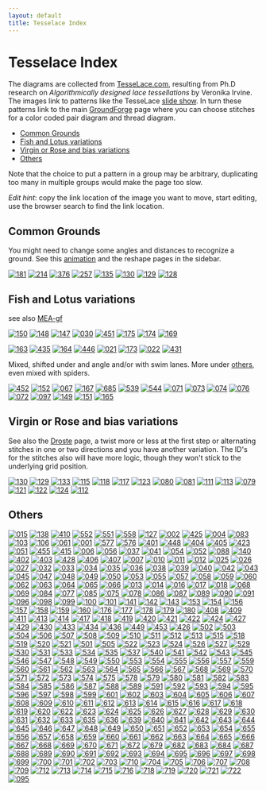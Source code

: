 ```yaml
---
layout: default
title: Tesselace Index
---
```


Tesselace Index
===============

The diagrams are collected from [TesseLace.com],
resulting from Ph.D research on _Algorithmically designed lace tessellations_
by Veronika Irvine.
The images link to patterns like the TesseLace [slide show].
In turn these patterns link to the main [GroundForge] page
where you can choose stitches for a color coded pair diagram and thread diagram.

[TesseLace.com]: https://tesselace.com
[slide show]: https://tesselace.com/tools/inkscape-extension/
[GroundForge]: index

- [Common Grounds](#common-grounds)
- [Fish and Lotus variations](#fish-and-lotus-variations)
- [Virgin or Rose and bias variations](#virgin-or-rose-and-bias-variations)
- [Others](#others)

Note that the choice to put a pattern in a group may be arbitrary, duplicating too many in multiple groups would make the page too slow.

_Edit hint_: copy the link location of the image you want to move, start editing, use the browser search to find the link location.

Common Grounds
--------------

You might need to change some angles and distances to recognize a ground. See this [animation] and the reshape pages in the sidebar.

[animation]: animation/GIFCreator-me.gif

[![181](tl/181.png)](../sheet.html?img=181&patch=88%2011;bricks&patch=66%2022;bricks&patch=88%2099%2011%2000;bricks&patch=66%2011%2088%2022;bricks&patch=66%2099%2022%2000;bricks)
[![214](tl/214.png)](../sheet.html?img=214&patch=5-%20-5;checker&patch=5353%205353%205-5-%20-5-5;checker&patch=5632%2056-2%205-5-%20-535;checker&patch=53%205-%20-5%205-;bricks&patch=44%2077%2044%2077;bricks&patch=44%2044%2077%2077;bricks&patch=66%2088%2066%2011;bricks&patch=66%2066%2088%2011;checker&patch=66%2066%2099%2000;checker&patch=6;checker&patch=566-%2066-5%206-56%20-566;checker&patch=53%2053%2053%205-;bricks&patch=5663%205663;checker&patch=53%205-;bricks&patch=563%20563%20563;checker&patch=53%2053;checker&patch=5632%205632;checker&patch=5353%205353;bricks)
[![376](tl/376.png)](../sheet.html?img=376&patch=B-C-%20---5%20C-B-%20-5--;checker&patch=5831%20-4-7;checker&patch=68%20-4;checker&patch=-4-7%205---%20-C-B%203158;bricks&patch=5-O-E-%20-E-5-O%205-O-E-;bricks)
[![257](tl/257.png)](../sheet.html?img=257&patch=68%20-4%2021%20-7;checker&patch=L-O-%20---5%20H-E-%20-5--;checker)
[![135](tl/135.png)](../sheet.html?img=135&patch=5632%2034-7;bricks&patch=5-5-%20-5--%20B-C-%20-5-5;bricks&patch=256-%20---5%20C3B-;bricks&patch=4373%205-53;bricks)
[![130](tl/130.png)](../sheet.html?img=130&patch=5831%20-4-7;bricks&patch=-437%2034-7;bricks&patch=4830%20--77;bricks)
[![129](tl/129.png)](../sheet.html?img=129&patch=1483%208-48;bricks&patch=4831%20-488%203148%2088-4;checker)
[![128](tl/128.png)](../sheet.html?img=128&patch=4312%206-78;bricks)


Fish and Lotus variations
-------------------------

see also [MEA-gf](https://maetempels.github.io/MAE-gf/docs/fish)

[![150](tl/150.png)](../sheet.html?img=150&patch=43%205-%2035%2086;bricks)
[![148](tl/148.png)](../sheet.html?img=148&patch=68%204-%20-5%205-;bricks)
[![147](tl/147.png)](../sheet.html?img=147&patch=4343%206868;bricks&patch=5-K-5-K-%20-L-O-L-O%20K-5-K-5-%20-H-E-H-E;bricks)
[![030](tl/030.png)](../sheet.html?img=030&patch=486-%20-486%206-48%2086-4;checker&patch=68%204-;bricks&patch=6868%20-7-7%200101%20-7-7;checker&patch=6868%20-7-7%202121%20-4-4;checker&patch=L-O-L-O-%20-5---5--%20E-H-E-H-%20-5---5--;bricks)
[![451](tl/451.png)](../sheet.html?img=451&patch=6868%20----%20AAAA%20-7-7;bricks&patch=586-%20-4-5;bricks)
[![175](tl/175.png)](../sheet.html?img=175&patch=66%20-4%205-%2086;bricks)
[![174](tl/174.png)](../sheet.html?img=174&patch=43%2053%2068%2066;bricks)
[![169](tl/169.png)](../sheet.html?img=169&patch=66%20-4%2021%2088;bricks&patch=66%2066%20-4%2068;bricks&patch=5-K-5-K-%20-L-O-L-O%20E-E-E-E-%20-L-L-L-L;bricks)

[![163](tl/163.png)](../sheet.html?img=163&patch=43%2053%2053%2068;bricks)
[![435](tl/435.png)](../sheet.html?img=435&patch=434-%206325%206-25%208686;checker&patch=4343%205353%205-5-%208686;checker)
[![164](tl/164.png)](../sheet.html?img=164&patch=43%205-%20-5%2068;bricks)
[![446](tl/446.png)](../sheet.html?img=446&patch=6868%20-4-4%205-5-%20-5-5;checker&patch=586-%20-4-5;checker)
[![021](tl/021.png)](../sheet.html?img=021&patch=588-%20-115;checker&patch=6868%201111%207-7-%20-5-5;checker)
[![173](tl/173.png)](../sheet.html?img=173&patch=43%205-%2086%2066;bricks)
[![022](tl/022.png)](../sheet.html?img=022&patch=4343%205353%202121%208888;checker)
[![431](tl/431.png)](../sheet.html?img=431&patch=6868%201111%208888%20-4-4;checker&patch=43%2068%2066%2066;bricks&patch=466-%206686%206-46%208666;checker&patch=6888%20-114;checker&patch=L-L-L-L-%20-L-L-L-L%205---5---%20-H-E-H-E;bricks&patch=5-L-L---%20-L-L-O-L%20L-L---5-%20-E-H-E-E;bricks)

Mixed, shifted under and angle and/or with swim lanes. More under [others](#Others), even mixed with spiders.

[![452](tl/452.png)](../sheet.html?img=452&patch=486-%20-486%205-4-%2086-5;checker&patch=6868%20---7%20AA01%20-7-7;bricks)
[![152](tl/152.png)](../sheet.html?img=152&patch=43%2021%20-4%2098;bricks)
[![067](tl/067.png)](../sheet.html?img=067&patch=5631%2066-7;bricks&patch=4322%205-73;bricks)
[![167](tl/167.png)](../sheet.html?img=167&patch=6464%207272;bricks&patch=43%2068;bricks&patch=B-B-%20-B-B%20C-C-%20-C-C;bricks&patch=4848%207171;bricks&patch=5-O-5-O-%20-E-5-E-5%205-O-5-O-%20-E-5-E-5;bricks&patch=5-K-5-K-%20-L-O-L-O%205-K-5-K-%20-E-H-E-H;bricks)
[![685](tl/685.png)](../sheet.html?img=685&patch=4663%206668;bricks&patch=5-L-L-K-%20-L-L-L-O%20L-L-K-5-%20-E-E-H-E;bricks)
[![539](tl/539.png)](../sheet.html?img=539&patch=5-L-5-E-%20-E-5-5-O%205-O-H-5-%20-5-5-5-K;bricks&patch=5-L-5-E-%20-E-5-5-O%205-O-5-L-%20-5-H-5-H;bricks)
[![544](tl/544.png)](../sheet.html?img=544&patch=5-O-5-O-%20-E-5-E-5%205-H-5-H-%20-L-5-L-5;bricks&patch=5-L-5-L-%20-E-5-E-5%205-O-5-O-%20-5-H-5-H;bricks)
[![071](tl/071.png)](../sheet.html?img=071&patch=4832%202483;bricks)
[![073](tl/073.png)](../sheet.html?img=073&patch=486-%20-4-5%205-5-%2086-5;checker)
[![074](tl/074.png)](../sheet.html?img=074&patch=586-%20-4-5%205-5-%20-5-5;checker)
[![076](tl/076.png)](../sheet.html?img=076&patch=4832%2024-2%20225-%208325;checker)
[![072](tl/072.png)](../sheet.html?img=072&patch=4832%202483%20224-%208325;checker)
[![097](tl/097.png)](../sheet.html?img=097&patch=5631%2066-7%206-56%20-566;checker)
[![149](tl/149.png)](../sheet.html?img=149&patch=43%2068%2034%2086;bricks)
[![151](tl/151.png)](../sheet.html?img=151&patch=68%20-4%2021%207-;bricks)
[![165](tl/165.png)](../sheet.html?img=165&patch=43%2021%20-7%2068;bricks)

Virgin or Rose and bias variations
----------------------------------

See also the [Droste](Droste-effect) page, a twist more or less at the first step or alternating stitches in one or two directions and you have another variation. The ID's for the stitches also will have more logic, though they won't stick to the underlying grid position.

[![130](tl/130.png)](../sheet.html?img=130&patch=5831%20-4-7;bricks&patch=-437%2034-7;bricks&patch=4830%20--77;bricks)
[![129](tl/129.png)](../sheet.html?img=129&patch=1483%208-48;bricks&patch=4831%20-488%203148%2088-4;checker)
[![133](tl/133.png)](../sheet.html?img=133&patch=588-%2014-2;bricks)
[![115](tl/115.png)](../sheet.html?img=115&patch=4831%20-488%20214-%2088-5;checker)
[![118](tl/118.png)](../sheet.html?img=118&patch=4831%20-117%203178%2088-4;checker)
[![117](tl/117.png)](../sheet.html?img=117&patch=4831%20-4-7%203158%2088-4;checker)
[![123](tl/123.png)](../sheet.html?img=123&patch=4831%20-117%205-7-%2086-5;checker)
[![080](tl/080.png)](../sheet.html?img=080&patch=4831%20-488%206-48%2086-4;checker)
[![081](tl/081.png)](../sheet.html?img=081&patch=4831%20-488%205-4-%2086-5;checker)
[![111](tl/111.png)](../sheet.html?img=111&patch=588-%20-4-5%206-58%20-214;checker)
[![113](tl/113.png)](../sheet.html?img=113&patch=586-%20-115%206-78%20-5-4;checker)
[![079](tl/079.png)](../sheet.html?img=079&patch=486-%20-115%20217-%2088-5;checker)
[![121](tl/121.png)](../sheet.html?img=121&patch=5831%20-4-7%206-58%20-5-4;checker)
[![122](tl/122.png)](../sheet.html?img=122&patch=4831%20-4-7%20215-%2088-5;checker)
[![124](tl/124.png)](../sheet.html?img=124&patch=4831%20-4-7%206-58%2086-4;checker)
[![112](tl/112.png)](../sheet.html?img=112&patch=4831%20-117%206-78%2086-4;checker)


Others
------

[![015](tl/015.png)](../sheet.html?img=015&patch=5-O-H-%20-L-5-O%20E-5-E-;bricks&patch=586-%20---5%202AB-%20-7-5;bricks)
[![138](tl/138.png)](../sheet.html?img=138&patch=4641%209177;bricks&patch=4841%205377;bricks)
[![410](tl/410.png)](../sheet.html?img=410&patch=5831%20-4-7%203158%20-7-4;bricks)
[![552](tl/552.png)](../sheet.html?img=552&patch=5-L-K-H-%20-L-L-O-O%205-L---H-%20-E-H-E-H;bricks)
[![551](tl/551.png)](../sheet.html?img=551&patch=5-L-K-H-%20-L-L-O-O%205-L-K-H-%20-E-E-H-H;bricks)
[![558](tl/558.png)](../sheet.html?img=558&patch=5-L-K-H-%20-L-L-O-O%205---5---%20-H-E-H-E;bricks)
[![127](tl/127.png)](../sheet.html?img=127&patch=4815%204-77;bricks&patch=-5---5-5%205-O-E-5-;bricks&patch=4804%20-777;bricks)
[![002](tl/002.png)](../sheet.html?img=002&patch=6868%20---4%202AA1%20-7-7;bricks&patch=586-%20-4-5%202121%20-7-7;bricks&patch=586-%20-4-5%206868%20-4-4;checker)
[![425](tl/425.png)](../sheet.html?img=425&patch=5831%20-4-7%206868%20-4-4;checker&patch=5831%20-4-7%206868%20-4-4;bricks)
[![004](tl/004.png)](../sheet.html?img=004&patch=586-%20-4-5%202121%20-7-7;checker&patch=586-%20-4-5%206868%20-4-4;bricks&patch=5831%20-4-7%20586-%20-4-5;checker)
[![083](tl/083.png)](../sheet.html?img=083&patch=486-%20-486%202111%2088-7;checker&patch=4831%20-488%202111%2088-7;checker&patch=4831%20-488%205-11%2086-7;checker)
[![103](tl/103.png)](../sheet.html?img=103&patch=586-%20-4-5%20215-%20-7-5;checker&patch=5831%20-4-7%205-5-%20-5-5;checker)
[![106](tl/106.png)](../sheet.html?img=106&patch=4373%205353%205-5-%208315;checker&patch=437-%206325%206-25%208315;checker&patch=5632%2056-2%203158%20-734;checker)
[![061](tl/061.png)](../sheet.html?img=061&patch=4632%2056-2%206-58%208634;checker)
[![001](tl/001.png)](../sheet.html?img=001&patch=586-%20-4-5%205-21%20-5-7;checker)
[![577](tl/577.png)](../sheet.html?img=577&patch=5-L---H-%20-L-O-L-O%20--5---5-%20-E-H-E-H;bricks)
[![576](tl/576.png)](../sheet.html?img=576&patch=5-L---H-%20-L-O-L-O%20--5-K-5-%20-E-E-H-H;bricks)
[![401](tl/401.png)](../sheet.html?img=401&patch=466-%206315%206-76%208666;bricks)
[![448](tl/448.png)](../sheet.html?img=448&patch=4631%2066-7%206-56%208666;bricks)
[![404](tl/404.png)](../sheet.html?img=404&patch=4631%206688%206-46%208666;bricks)
[![405](tl/405.png)](../sheet.html?img=405&patch=4631%206688%203146%208866;bricks)
[![423](tl/423.png)](../sheet.html?img=423&patch=586-%201112%208-78%20-5-4;bricks)
[![051](tl/051.png)](../sheet.html?img=051&patch=588-%20-4-5%206868%20-114;checker)
[![455](tl/455.png)](../sheet.html?img=455&patch=586-%20---5%202AA1%20-7-7;bricks)
[![415](tl/415.png)](../sheet.html?img=415&patch=586-%20-4-5%20215-%20-7-5;bricks)
[![006](tl/006.png)](../sheet.html?img=006&patch=466-%206315%206-76%208666;checker)
[![056](tl/056.png)](../sheet.html?img=056&patch=588-%201112%208-78%20-214;checker)
[![037](tl/037.png)](../sheet.html?img=037&patch=586-%201112%208-78%20-5-4;checker)
[![041](tl/041.png)](../sheet.html?img=041&patch=6888%2014-1%208868%20-114;checker)
[![054](tl/054.png)](../sheet.html?img=054&patch=588-%2014-2%208868%20-114;checker)
[![052](tl/052.png)](../sheet.html?img=052&patch=588-%20-115%206-78%20-214;checker)
[![088](tl/088.png)](../sheet.html?img=088&patch=4631%206688%203146%208866;checker)
[![140](tl/140.png)](../sheet.html?img=140&patch=4631%206688;bricks)
[![402](tl/402.png)](../sheet.html?img=402&patch=4631%2066-7%203156%208866;bricks)
[![403](tl/403.png)](../sheet.html?img=403&patch=466-%2066-5%206-56%208666;bricks)
[![428](tl/428.png)](../sheet.html?img=428&patch=466-%206686%206-46%208666;bricks)
[![406](tl/406.png)](../sheet.html?img=406&patch=4631%206317%206-76%208666;bricks)
[![407](tl/407.png)](../sheet.html?img=407&patch=4631%206317%203176%208866;bricks)
[![007](tl/007.png)](../sheet.html?img=007&patch=6868%20-114%206888%20-4-4;checker)
[![010](tl/010.png)](../sheet.html?img=010&patch=4631%206688%206-46%208666;checker)
[![011](tl/011.png)](../sheet.html?img=011&patch=4631%206317%206-76%208666;checker)
[![012](tl/012.png)](../sheet.html?img=012&patch=4631%206317%203176%208866;checker)
[![025](tl/025.png)](../sheet.html?img=025&patch=586-%201112%208888%20-4-4;checker)
[![026](tl/026.png)](../sheet.html?img=026&patch=4343%205353%205-21%208688;checker)
[![027](tl/027.png)](../sheet.html?img=027&patch=6868%2088-7%201121%20-4-4;checker)
[![032](tl/032.png)](../sheet.html?img=032&patch=586-%208889%201111%20-4-4;checker)
[![033](tl/033.png)](../sheet.html?img=033&patch=586-%20-115%206888%20-4-4;checker)
[![034](tl/034.png)](../sheet.html?img=034&patch=586-%20-115%20588-%20-4-5;checker)
[![035](tl/035.png)](../sheet.html?img=035&patch=586-%20-115%205-7-%20-5-5;checker)
[![036](tl/036.png)](../sheet.html?img=036&patch=586-%201112%20788-%20-4-5;checker)
[![038](tl/038.png)](../sheet.html?img=038&patch=586-%201112%207-7-%20-5-5;checker)
[![039](tl/039.png)](../sheet.html?img=039&patch=586-%20-789%202111%20-4-4;checker)
[![040](tl/040.png)](../sheet.html?img=040&patch=4632%205683%206-48%208634;checker)
[![042](tl/042.png)](../sheet.html?img=042&patch=6888%208888%204-11%20-014;checker)
[![043](tl/043.png)](../sheet.html?img=043&patch=588-%201112%208888%20-114;checker)
[![045](tl/045.png)](../sheet.html?img=045&patch=588-%20-115%206888%20-114;checker)
[![047](tl/047.png)](../sheet.html?img=047&patch=6888%201111%208888%20-114;checker)
[![048](tl/048.png)](../sheet.html?img=048&patch=6888%2088-7%201121%20-114;checker)
[![049](tl/049.png)](../sheet.html?img=049&patch=6888%20-788%202111%20-114;checker)
[![050](tl/050.png)](../sheet.html?img=050&patch=4632%205683%205-11%208637;checker)
[![053](tl/053.png)](../sheet.html?img=053&patch=588-%208889%204-11%20-014;checker)
[![055](tl/055.png)](../sheet.html?img=055&patch=4632%205683%203148%208834;checker)
[![057](tl/057.png)](../sheet.html?img=057&patch=588-%20-789%205-11%20-014;checker)
[![058](tl/058.png)](../sheet.html?img=058&patch=588-%20-789%202111%20-114;checker)
[![059](tl/059.png)](../sheet.html?img=059&patch=4632%205683%20214-%208835;checker)
[![060](tl/060.png)](../sheet.html?img=060&patch=4632%205683%202111%208837;checker)
[![062](tl/062.png)](../sheet.html?img=062&patch=4632%2056-2%205-21%208637;checker)
[![063](tl/063.png)](../sheet.html?img=063&patch=4632%2056-2%202121%208837;checker)
[![064](tl/064.png)](../sheet.html?img=064&patch=4632%205312%206-78%208634;checker)
[![065](tl/065.png)](../sheet.html?img=065&patch=4632%205312%205-7-%208635;checker)
[![066](tl/066.png)](../sheet.html?img=066&patch=4632%205312%203178%208834;checker)
[![013](tl/013.png)](../sheet.html?img=013&patch=5-H-H-%20-5-H-H%205-L-O-;bricks)
[![014](tl/014.png)](../sheet.html?img=014&patch=5-E-H-%20-5-5--%20L-5-O-;bricks)
[![016](tl/016.png)](../sheet.html?img=016&patch=5-O-H-%20-E-5-H%205-L-L-;bricks)
[![017](tl/017.png)](../sheet.html?img=017&patch=5-L-H-%20-L-5-O%20E-H-5-;bricks)
[![018](tl/018.png)](../sheet.html?img=018&patch=5-E-H-%20-5-O-O%20H-H-5-;bricks)
[![068](tl/068.png)](../sheet.html?img=068&patch=486-%20-486%205-11%2086-7;checker)
[![069](tl/069.png)](../sheet.html?img=069&patch=486-%20-486%20214-%2088-5;checker)
[![084](tl/084.png)](../sheet.html?img=084&patch=4831%20-4-7%205-5-%2086-5;checker)
[![077](tl/077.png)](../sheet.html?img=077&patch=486-%20-4-5%20215-%2088-5;checker)
[![085](tl/085.png)](../sheet.html?img=085&patch=4831%20-4-7%205-21%2086-7;checker)
[![075](tl/075.png)](../sheet.html?img=075&patch=486-%20-4-5%205-21%2086-7;checker)
[![078](tl/078.png)](../sheet.html?img=078&patch=486-%20-4-5%202121%2088-7;checker)
[![086](tl/086.png)](../sheet.html?img=086&patch=4831%20-4-7%202121%2088-7;checker)
[![087](tl/087.png)](../sheet.html?img=087&patch=4831%203437%203535%2086-5;checker)
[![089](tl/089.png)](../sheet.html?img=089&patch=4353%205353%206-58%2086-4;checker)
[![090](tl/090.png)](../sheet.html?img=090&patch=4353%205353%205-21%2086-7;checker)
[![091](tl/091.png)](../sheet.html?img=091&patch=4632%205683%205-4-%208635;checker)
[![096](tl/096.png)](../sheet.html?img=096&patch=466-%2066-5%206-56%208666;checker)
[![098](tl/098.png)](../sheet.html?img=098&patch=4631%2066-7%206-56%208666;checker)
[![099](tl/099.png)](../sheet.html?img=099&patch=4631%2066-7%203156%208866;checker)
[![100](tl/100.png)](../sheet.html?img=100&patch=4632%2056-2%203158%208834;checker)
[![101](tl/101.png)](../sheet.html?img=101&patch=4632%2056-2%20215-%208835;checker)
[![141](tl/141.png)](../sheet.html?img=141&patch=4321%205883;bricks)
[![142](tl/142.png)](../sheet.html?img=142&patch=4353%205863;bricks)
[![143](tl/143.png)](../sheet.html?img=143&patch=4311%206888;bricks)
[![153](tl/153.png)](../sheet.html?img=153&patch=46-1%206868;bricks)
[![154](tl/154.png)](../sheet.html?img=154&patch=4863%205663;bricks)
[![156](tl/156.png)](../sheet.html?img=156&patch=46-2%206-58;bricks)
[![157](tl/157.png)](../sheet.html?img=157&patch=48-2%205-53;bricks)
[![158](tl/158.png)](../sheet.html?img=158&patch=8464%207712;bricks)
[![159](tl/159.png)](../sheet.html?img=159&patch=4466%207781;bricks)
[![160](tl/160.png)](../sheet.html?img=160&patch=4683%203468;bricks)
[![176](tl/176.png)](../sheet.html?img=176&patch=4683%206-48;bricks)
[![177](tl/177.png)](../sheet.html?img=177&patch=4632%203488;bricks)
[![178](tl/178.png)](../sheet.html?img=178&patch=4840%205887;bricks)
[![179](tl/179.png)](../sheet.html?img=179&patch=4883%205-43;bricks)
[![180](tl/180.png)](../sheet.html?img=180&patch=4488%201748;bricks)
[![408](tl/408.png)](../sheet.html?img=408&patch=4343%205353%205-21%208688;bricks)
[![409](tl/409.png)](../sheet.html?img=409&patch=586-%20-4-5%205-21%20-5-7;bricks)
[![411](tl/411.png)](../sheet.html?img=411&patch=6868%20-114%206888%20-4-4;bricks)
[![413](tl/413.png)](../sheet.html?img=413&patch=586-%20-4-5%205-5-%20-5-5;bricks)
[![414](tl/414.png)](../sheet.html?img=414&patch=586-%20-789%202111%20-4-4;bricks)
[![417](tl/417.png)](../sheet.html?img=417&patch=586-%208889%201111%20-4-4;bricks)
[![418](tl/418.png)](../sheet.html?img=418&patch=586-%20-115%206888%20-4-4;bricks)
[![419](tl/419.png)](../sheet.html?img=419&patch=586-%20-115%20588-%20-4-5;bricks)
[![420](tl/420.png)](../sheet.html?img=420&patch=586-%20-115%206-78%20-5-4;bricks)
[![421](tl/421.png)](../sheet.html?img=421&patch=586-%20-115%205-7-%20-5-5;bricks)
[![422](tl/422.png)](../sheet.html?img=422&patch=586-%201112%20788-%20-4-5;bricks)
[![424](tl/424.png)](../sheet.html?img=424&patch=586-%201112%207-7-%20-5-5;bricks)
[![427](tl/427.png)](../sheet.html?img=427&patch=5831%20-4-7%206-58%20-5-4;bricks)
[![429](tl/429.png)](../sheet.html?img=429&patch=586-%20-4-5%206-58%20-5-4;bricks)
[![430](tl/430.png)](../sheet.html?img=430&patch=6868%2088-7%201121%20-4-4;bricks)
[![433](tl/433.png)](../sheet.html?img=433&patch=586-%20-4-5%20586-%20-4-5;bricks)
[![434](tl/434.png)](../sheet.html?img=434&patch=586-%201112%208888%20-4-4;bricks)
[![436](tl/436.png)](../sheet.html?img=436&patch=5831%20-4-7%20586-%20-4-5;bricks)
[![449](tl/449.png)](../sheet.html?img=449&patch=-4-4%205---%20-C-B%206868;bricks)
[![453](tl/453.png)](../sheet.html?img=453&patch=-4-5%205---%20-C-B%206-58;bricks)
[![426](tl/426.png)](../sheet.html?img=426&patch=5831%20-4-7%205-5-%20-5-5;bricks)
[![502](tl/502.png)](../sheet.html?img=502&patch=5-L-K-E-%20-L-L-O-O%20K-H-5-L-%20-5-K-E-E;bricks)
[![503](tl/503.png)](../sheet.html?img=503&patch=5-L-L-K-%20-L-K-5-O%20H-5-O-K-%20-H-E-E-H;bricks)
[![504](tl/504.png)](../sheet.html?img=504&patch=5-L-L-K-%20-L-K-5-O%20H-5-O---%20-H-E-H-E;bricks)
[![506](tl/506.png)](../sheet.html?img=506&patch=5-L-L-K-%20-L---5-O%205-O-L-K-%20-E-E-E-H;bricks)
[![507](tl/507.png)](../sheet.html?img=507&patch=5-L-L-K-%20-L---5-O%205-O-L---%20-E-E-H-E;bricks)
[![508](tl/508.png)](../sheet.html?img=508&patch=5-L-L-K-%20-L---5-O%20L-O-K-5-%20-E-E-H-E;bricks)
[![509](tl/509.png)](../sheet.html?img=509&patch=5-L-L-K-%20-L---5-O%20L-O---5-%20-E-H-E-E;bricks)
[![510](tl/510.png)](../sheet.html?img=510&patch=5-L-L-K-%20-L---5-O%205-O-K-H-%20-E-E-H-H;bricks)
[![511](tl/511.png)](../sheet.html?img=511&patch=5-L-L-K-%20-L---5-O%205-O---H-%20-E-H-E-H;bricks)
[![512](tl/512.png)](../sheet.html?img=512&patch=5-L-L-K-%20---H-5-O%20O-L-O-L-%20-E-E-E-E;bricks)
[![513](tl/513.png)](../sheet.html?img=513&patch=5-L-K-E-%20-L-L-O-O%20H-H-5---%20-5-K-H-E;bricks)
[![515](tl/515.png)](../sheet.html?img=515&patch=5-L-L---%20-L-L-O-L%205-L-L---%20-E-E-H-E;bricks)
[![518](tl/518.png)](../sheet.html?img=518&patch=5-L-L---%20-L-L-O-L%205---5---%20-H-E-H-E;bricks)
[![519](tl/519.png)](../sheet.html?img=519&patch=5-L-L---%20-L-L-O-L%205---H-H-%20-H-E-H-H;bricks)
[![520](tl/520.png)](../sheet.html?img=520&patch=5-L-L---%20-L-L-O-L%20--5-L-L-%20-E-E-E-H;bricks)
[![521](tl/521.png)](../sheet.html?img=521&patch=5-L-L---%20-L-L-O-L%20--5---5-%20-E-H-E-H;bricks)
[![501](tl/501.png)](../sheet.html?img=501&patch=5-L-O-K-%20-L-L-L-O%20E-E-E-E-%20-5-L-L-K;bricks)
[![505](tl/505.png)](../sheet.html?img=505&patch=5-L-L-K-%20-L---5-O%20L-O-L-L-%20-E-E-E-E;bricks)
[![522](tl/522.png)](../sheet.html?img=522&patch=5-L-L---%20-L-L-O-L%20H-5---H-%20-H-H-E-H;bricks)
[![523](tl/523.png)](../sheet.html?img=523&patch=5-L-L---%20-L-L-O-L%20H-H-H-H-%20-H-H-H-H;bricks)
[![524](tl/524.png)](../sheet.html?img=524&patch=5-L-K-E-%20-L-L-O-O%20H-H-H-H-%20-5-K-H-H;bricks)
[![526](tl/526.png)](../sheet.html?img=526&patch=5-L-L---%20---5-O-L%20O-L-L-L-%20-E-E-E-E;bricks)
[![527](tl/527.png)](../sheet.html?img=527&patch=5-L-L---%20---5-O-L%20O-L---5-%20-E-H-E-E;bricks)
[![529](tl/529.png)](../sheet.html?img=529&patch=5-K-5-K-%20-L-O-L-O%205-L-L---%20-E-E-H-E;bricks)
[![530](tl/530.png)](../sheet.html?img=530&patch=5-K-5-K-%20-L-O-L-O%20L-L---5-%20-E-H-E-E;bricks)
[![531](tl/531.png)](../sheet.html?img=531&patch=5-K-5-K-%20-L-O-L-O%205-L---H-%20-E-H-E-H;bricks)
[![533](tl/533.png)](../sheet.html?img=533&patch=5-K-5-K-%20-L-O-L-O%205---5---%20-H-E-H-E;bricks)
[![534](tl/534.png)](../sheet.html?img=534&patch=5-K-5-K-%20-L-O-L-O%20L---H-5-%20-H-E-H-E;bricks)
[![535](tl/535.png)](../sheet.html?img=535&patch=5-L-K-E-%20-E-E-H-H%20O-O-O-O-%20-5-K-H-H;bricks)
[![537](tl/537.png)](../sheet.html?img=537&patch=5-L-5-E-%20-E-5-5-H%20O-O-5-5-%20-5-5-5-K;bricks)
[![540](tl/540.png)](../sheet.html?img=540&patch=5-L-5-E-%20-E-5-5-O%205-O-O-5-%20-5-E-5-H;bricks)
[![541](tl/541.png)](../sheet.html?img=541&patch=5-L-5-E-%20-L-5-5-O%20L-5-5-L-%20-5-H-5-E;bricks)
[![542](tl/542.png)](../sheet.html?img=542&patch=5-L-5-E-%20-L-5-5-O%20L-5-O-5-%20-5-E-5-E;bricks)
[![543](tl/543.png)](../sheet.html?img=543&patch=5-L-5-E-%20-L-5-5-O%205-5-O-H-%20-5-E-5-H;bricks)
[![545](tl/545.png)](../sheet.html?img=545&patch=5-O-5-E-%20-E-5-5-H%20O-O-5-5-%20-5-5-H-H;bricks)
[![546](tl/546.png)](../sheet.html?img=546&patch=5-L-L-K-%20-L-L-L-O%20E-E-E-E-%20-L-L-L-L;bricks)
[![547](tl/547.png)](../sheet.html?img=547&patch=5-O-5-E-%20-E-5-5-O%205-O-5-L-%20-5-5-E-H;bricks)
[![548](tl/548.png)](../sheet.html?img=548&patch=5-L-K-H-%20-L-L-O-O%20L-L-L-L-%20-E-E-E-E;bricks)
[![549](tl/549.png)](../sheet.html?img=549&patch=5-L-K-H-%20-L-L-O-O%205-L-L---%20-E-E-H-E;bricks)
[![550](tl/550.png)](../sheet.html?img=550&patch=5-L-K-H-%20-L-L-O-O%20L-L---5-%20-E-H-E-E;bricks)
[![553](tl/553.png)](../sheet.html?img=553&patch=5-L-K-H-%20-L-L-O-O%20L---5-L-%20-H-E-E-E;bricks)
[![554](tl/554.png)](../sheet.html?img=554&patch=5-L-K-H-%20-L-L-O-O%205-K-5-K-%20-E-H-E-H;bricks)
[![555](tl/555.png)](../sheet.html?img=555&patch=5-L-K-H-%20-L-L-O-O%205-K-5---%20-E-H-H-E;bricks)
[![556](tl/556.png)](../sheet.html?img=556&patch=5-L-K-H-%20-L-L-O-O%205---5-K-%20-H-E-E-H;bricks)
[![557](tl/557.png)](../sheet.html?img=557&patch=5-L-L-K-%20-L---5-O%20E-H-E-E-%20-L-L-L-L;bricks)
[![559](tl/559.png)](../sheet.html?img=559&patch=5-L-K-H-%20-L-L-O-O%20L-K-H-5-%20-E-H-H-E;bricks)
[![560](tl/560.png)](../sheet.html?img=560&patch=5-L-K-H-%20-L-L-O-O%20--5-L-L-%20-E-E-E-H;bricks)
[![561](tl/561.png)](../sheet.html?img=561&patch=5-L-K-H-%20-L-L-O-O%20--5-K-5-%20-E-E-H-H;bricks)
[![562](tl/562.png)](../sheet.html?img=562&patch=5-L-K-H-%20-L-L-O-O%20--5---5-%20-E-H-E-H;bricks)
[![563](tl/563.png)](../sheet.html?img=563&patch=5-L---H-%20-L-O-L-O%20L-L-L-L-%20-E-E-E-E;bricks)
[![564](tl/564.png)](../sheet.html?img=564&patch=5-L---H-%20-L-O-L-O%205-L-L---%20-E-E-H-E;bricks)
[![565](tl/565.png)](../sheet.html?img=565&patch=5-L---H-%20-L-O-L-O%20L-L---5-%20-E-H-E-E;bricks)
[![566](tl/566.png)](../sheet.html?img=566&patch=5-L---H-%20-L-O-L-O%205-L---H-%20-E-H-E-H;bricks)
[![567](tl/567.png)](../sheet.html?img=567&patch=5-L---H-%20-L-O-L-O%20L---5-L-%20-H-E-E-E;bricks)
[![568](tl/568.png)](../sheet.html?img=568&patch=5-L-L-K-%20---H-5-O%20H-E-H-E-%20-L-L-L-L;bricks)
[![569](tl/569.png)](../sheet.html?img=569&patch=5-L---H-%20-L-O-L-O%205-K-5---%20-E-H-H-E;bricks)
[![570](tl/570.png)](../sheet.html?img=570&patch=5-L---H-%20-L-O-L-O%205---5-K-%20-H-E-E-H;bricks)
[![571](tl/571.png)](../sheet.html?img=571&patch=5-L---H-%20-L-O-L-O%205---5---%20-H-E-H-E;bricks)
[![572](tl/572.png)](../sheet.html?img=572&patch=5-L---H-%20-L-O-L-O%20L---H-5-%20-H-E-H-E;bricks)
[![573](tl/573.png)](../sheet.html?img=573&patch=5-L---H-%20-L-O-L-O%205---H-H-%20-H-E-H-H;bricks)
[![574](tl/574.png)](../sheet.html?img=574&patch=5-L---H-%20-L-O-L-O%20--5-L-L-%20-E-E-E-H;bricks)
[![575](tl/575.png)](../sheet.html?img=575&patch=5-L---H-%20-L-O-L-O%20K-5---5-%20-H-H-E-E;bricks)
[![578](tl/578.png)](../sheet.html?img=578&patch=5-L---H-%20-L-O-L-O%20H-5---H-%20-H-H-E-H;bricks)
[![579](tl/579.png)](../sheet.html?img=579&patch=5-L-L---%20-L-L-O-L%20E-E-E-E-%20-L-L-L-L;bricks)
[![580](tl/580.png)](../sheet.html?img=580&patch=5-L---H-%20-L-O-L-O%20H-H-5---%20-H-H-H-E;bricks)
[![581](tl/581.png)](../sheet.html?img=581&patch=5-L---H-%20-L-O-L-O%20--H-H-5-%20-E-H-H-H;bricks)
[![582](tl/582.png)](../sheet.html?img=582&patch=5-L---H-%20-L-O-L-O%20H-H-H-H-%20-H-H-H-H;bricks)
[![583](tl/583.png)](../sheet.html?img=583&patch=5-L-O-5-%20-L-L-5-5%205-E-5-H-%20-5-H-5-H;bricks)
[![584](tl/584.png)](../sheet.html?img=584&patch=5-L-O-5-%20-L-L-5-5%20H-5-5-H-%20-5-E-5-H;bricks)
[![585](tl/585.png)](../sheet.html?img=585&patch=5-L-O-5-%20-E-E-5-5%205-O-5-L-%20-5-H-5-H;bricks)
[![586](tl/586.png)](../sheet.html?img=586&patch=5-L-O-5-%20-E-E-5-5%205-O-O-5-%20-5-E-5-H;bricks)
[![587](tl/587.png)](../sheet.html?img=587&patch=5-L-O-5-%20-L-E-5-5%20L-5-5-L-%20-5-H-5-E;bricks)
[![588](tl/588.png)](../sheet.html?img=588&patch=5-L-O-5-%20-L-E-5-5%20L-5-O-5-%20-5-E-5-E;bricks)
[![589](tl/589.png)](../sheet.html?img=589&patch=5-L-O-5-%20-L-E-5-5%205-5-O-H-%20-5-E-5-H;bricks)
[![591](tl/591.png)](../sheet.html?img=591&patch=5-L-O-5-%20---5-5-5%20O-E-5-5-%20-5-H-5-E;bricks)
[![592](tl/592.png)](../sheet.html?img=592&patch=5-L-5-H-%20-E-5-5-H%205-L-E-5-%20-5-5-O-O;bricks)
[![593](tl/593.png)](../sheet.html?img=593&patch=5-L-5-H-%20-E-5-5-H%205-K-5-5-%20-5-5-L-O;bricks)
[![594](tl/594.png)](../sheet.html?img=594&patch=5-L-5-H-%20-E-5-5-H%20O-5-E-5-%20-5-5-O-L;bricks)
[![595](tl/595.png)](../sheet.html?img=595&patch=5-L-5-H-%20-E-5-5-H%20O-H-5-5-%20-5-5-L-L;bricks)
[![596](tl/596.png)](../sheet.html?img=596&patch=5-L-5-H-%20-E-5-5-O%205-5-E-E-%20-5-5-O-O;bricks)
[![597](tl/597.png)](../sheet.html?img=597&patch=5-L-5-O-%20-E-5-E-5%205-H-5-H-%20-5-5-L-O;bricks)
[![598](tl/598.png)](../sheet.html?img=598&patch=5-O-5-O-%20-E-5-E-5%20E-5-E-5-%20-O-5-O-5;bricks)
[![599](tl/599.png)](../sheet.html?img=599&patch=5-O-5-O-%20-E-5-E-5%205-5-E-H-%20-L-5-O-5;bricks)
[![601](tl/601.png)](../sheet.html?img=601&patch=5-O-L-K-%20-L---5-O%20E-H-E-E-%20-5-L-L--;bricks)
[![602](tl/602.png)](../sheet.html?img=602&patch=5-O-5-O-%20-E-H-5-5%205-5-E-E-%20-L-5-O-5;bricks)
[![603](tl/603.png)](../sheet.html?img=603&patch=5-L-5-H-%20-E-5-5-H%205-L-L-5-%20-H-5-5-O;bricks)
[![604](tl/604.png)](../sheet.html?img=604&patch=5-L-5-H-%20-E-5-5-H%20O-5-L-5-%20-H-5-5-L;bricks)
[![605](tl/605.png)](../sheet.html?img=605&patch=5-L-5-H-%20-E-5-5-H%20O-O-5-5-%20-E-5-5-L;bricks)
[![606](tl/606.png)](../sheet.html?img=606&patch=5-L-5-H-%20-E-5-5-O%205-5-L-E-%20-H-5-5-O;bricks)
[![607](tl/607.png)](../sheet.html?img=607&patch=5-L-5-H-%20-E-5-5-O%205-5-K-5-%20-H-5-5-L;bricks)
[![608](tl/608.png)](../sheet.html?img=608&patch=5-L-5-H-%20-E-5-5-O%205-O-5-E-%20-E-5-5-O;bricks)
[![609](tl/609.png)](../sheet.html?img=609&patch=5-L-5-O-%20-E-5-E-5%20L-5-L-5-%20-H-5-5-L;bricks)
[![610](tl/610.png)](../sheet.html?img=610&patch=5-L-5-O-%20-E-5-E-5%205-5-L-H-%20-H-5-5-O;bricks)
[![611](tl/611.png)](../sheet.html?img=611&patch=5-L-5-O-%20-E-H-5-5%205-5-L-E-%20-H-5-5-O;bricks)
[![612](tl/612.png)](../sheet.html?img=612&patch=5-L-O-K-%20-E-E-E-H%205-L-L---%20-5-L-O-K;bricks)
[![613](tl/613.png)](../sheet.html?img=613&patch=5-L-5-E-%20-E-5-5-H%205-L-L-5-%20-5-L-5-O;bricks)
[![614](tl/614.png)](../sheet.html?img=614&patch=5-L-5-O-%20-L-H-5-5%20E-5-H-5-%20-H-5-5-L;bricks)
[![615](tl/615.png)](../sheet.html?img=615&patch=5-L-5-H-%20-E-5-5-O%205-5-L-L-%20-H-H-5-5;bricks)
[![616](tl/616.png)](../sheet.html?img=616&patch=5-L-5-H-%20-E-5-5-O%205-O-5-L-%20-E-H-5-5;bricks)
[![617](tl/617.png)](../sheet.html?img=617&patch=5-L-5-O-%20-L-5-L-5%205-5-L-H-%20-E-E-5-5;bricks)
[![618](tl/618.png)](../sheet.html?img=618&patch=5-L-5-O-%20-E-5-E-5%205-O-5-O-%20-E-H-5-5;bricks)
[![619](tl/619.png)](../sheet.html?img=619&patch=5-L-5-O-%20-L-O-5-5%205-E-5-H-%20-E-H-5-5;bricks)
[![620](tl/620.png)](../sheet.html?img=620&patch=5-L-5-O-%20-E-H-5-5%205-O-5-L-%20-E-H-5-5;bricks)
[![622](tl/622.png)](../sheet.html?img=622&patch=5-L-L-5-%20-L-L-5-5%20E-E-5-5-%20-O-H-5-5;bricks)
[![623](tl/623.png)](../sheet.html?img=623&patch=5-L-L-5-%20-L-L-5-5%205-E-5-H-%20-L-H-5-5;bricks)
[![624](tl/624.png)](../sheet.html?img=624&patch=5-L-5-E-%20-E-5-5-H%205-K-5-5-%20-5-O-5-O;bricks)
[![625](tl/625.png)](../sheet.html?img=625&patch=5-L-L-5-%20-L-L-5-5%20H-5-5-H-%20-L-E-5-5;bricks)
[![626](tl/626.png)](../sheet.html?img=626&patch=5-L-L-5-%20-E-E-5-5%205-5-L-L-%20-O-H-5-5;bricks)
[![627](tl/627.png)](../sheet.html?img=627&patch=5-L-L-5-%20-E-E-5-5%205-O-5-L-%20-L-H-5-5;bricks)
[![628](tl/628.png)](../sheet.html?img=628&patch=5-L-L-5-%20-E-E-5-5%205-O-O-5-%20-L-E-5-5;bricks)
[![629](tl/629.png)](../sheet.html?img=629&patch=5-L-L-5-%20-L-E-5-5%20E-5-5-L-%20-O-H-5-5;bricks)
[![630](tl/630.png)](../sheet.html?img=630&patch=5-L-L-5-%20---5-5-5%20H-E-5-5-%20-O-H-5-5;bricks)
[![631](tl/631.png)](../sheet.html?img=631&patch=5-L-E-5-%20-E-5-5-L%205-O-5-L-%20-L-H-5-5;bricks)
[![632](tl/632.png)](../sheet.html?img=632&patch=5-L-L-5-%20-L-L-5-5%20H-5-5-O-%20-5-E-E-5;bricks)
[![633](tl/633.png)](../sheet.html?img=633&patch=5-L-L-5-%20---5-5-5%20O-E-5-5-%20-5-H-H-5;bricks)
[![635](tl/635.png)](../sheet.html?img=635&patch=5-L-5-E-%20-E-5-5-H%20O-5-L-5-%20-5-L-5-L;bricks)
[![636](tl/636.png)](../sheet.html?img=636&patch=5-O-E-5-%20-E-5-5-L%205-O-H-5-%20-5-5-5--;bricks)
[![639](tl/639.png)](../sheet.html?img=639&patch=5-L-5-E-%20-E-5-5-H%20O-H-5-5-%20-5-O-5-L;bricks)
[![640](tl/640.png)](../sheet.html?img=640&patch=5-L-5-E-%20-E-5-5-O%205-5-L-E-%20-5-L-5-O;bricks)
[![641](tl/641.png)](../sheet.html?img=641&patch=5-L-5-E-%20-E-5-5-O%205-5-K-5-%20-5-L-5-L;bricks)
[![642](tl/642.png)](../sheet.html?img=642&patch=5-L-5-E-%20-E-5-5-O%205-H-5-E-%20-5-O-5-O;bricks)
[![643](tl/643.png)](../sheet.html?img=643&patch=5-L-5-E-%20-E-5-5-O%205-H-H-5-%20-5-O-5-L;bricks)
[![644](tl/644.png)](../sheet.html?img=644&patch=5-L-5-E-%20-L-5-5-O%20E-5-5-E-%20-5-L-5-O;bricks)
[![645](tl/645.png)](../sheet.html?img=645&patch=5-L-5-E-%20-L-5-5-O%20E-5-H-5-%20-5-L-5-L;bricks)
[![646](tl/646.png)](../sheet.html?img=646&patch=5-L-O-K-%20-E-E-E-H%20L-L-K-5-%20-5-L-O-K;bricks)
[![647](tl/647.png)](../sheet.html?img=647&patch=5-L-5-L-%20-E-5-E-5%20L-5-L-5-%20-5-L-5-L;bricks)
[![648](tl/648.png)](../sheet.html?img=648&patch=5-L-5-L-%20-E-5-E-5%205-5-L-H-%20-5-L-5-O;bricks)
[![649](tl/649.png)](../sheet.html?img=649&patch=5-L-5-L-%20-E-5-E-5%205-H-5-H-%20-5-O-5-O;bricks)
[![650](tl/650.png)](../sheet.html?img=650&patch=5-L-5-E-%20-E-5-5-O%205-5-L-L-%20-5-K-5-5;bricks)
[![651](tl/651.png)](../sheet.html?img=651&patch=5-O-5-E-%20-E-5-5-H%205-L-L-5-%20-L-L-5-5;bricks)
[![652](tl/652.png)](../sheet.html?img=652&patch=5-O-5-E-%20-E-5-5-H%205---5-5-%20-O-L-5-5;bricks)
[![653](tl/653.png)](../sheet.html?img=653&patch=5-O-5-E-%20-E-5-5-H%20H-H-5-5-%20-O-O-5-5;bricks)
[![654](tl/654.png)](../sheet.html?img=654&patch=5-O-5-E-%20-E-5-5-O%205-5-L-E-%20-L-L-5-5;bricks)
[![655](tl/655.png)](../sheet.html?img=655&patch=5-O-5-E-%20-E-5-5-H%20O-5-L-5-%20-5-L-H-5;bricks)
[![656](tl/656.png)](../sheet.html?img=656&patch=5-O-5-E-%20-E-5-5-H%20O-H-5-5-%20-5-O-H-5;bricks)
[![657](tl/657.png)](../sheet.html?img=657&patch=5-L-O-K-%20-E-E-E-H%20L-L---5-%20-5-O-L-K;bricks)
[![658](tl/658.png)](../sheet.html?img=658&patch=5-O-5-E-%20-E-5-5-O%205-5-L-L-%20-5-L-E-5;bricks)
[![659](tl/659.png)](../sheet.html?img=659&patch=5-O-5-E-%20-E-5-5-O%205-5---5-%20-5-O-E-5;bricks)
[![660](tl/660.png)](../sheet.html?img=660&patch=5-L-K-H-%20-L-L-O-O%20E-E-E-E-%20-L-L-L-L;bricks)
[![661](tl/661.png)](../sheet.html?img=661&patch=5-L---H-%20-L-O-L-O%20E-E-E-E-%20-L-L-L-L;bricks)
[![662](tl/662.png)](../sheet.html?img=662&patch=5-L-O-5-%20-E-E-5-5%205-5-L-E-%20-5-L-5-O;bricks)
[![663](tl/663.png)](../sheet.html?img=663&patch=5-L-O-5-%20-E-E-5-5%205-H-5-E-%20-5-O-5-O;bricks)
[![664](tl/664.png)](../sheet.html?img=664&patch=5-L-O-5-%20-L-E-5-5%20E-5-5-E-%20-5-L-5-O;bricks)
[![665](tl/665.png)](../sheet.html?img=665&patch=5-L-O-5-%20-L-E-5-5%20E-5-H-5-%20-5-L-5-L;bricks)
[![666](tl/666.png)](../sheet.html?img=666&patch=5-O-O-5-%20-E-E-5-5%205-5-L-E-%20-L-L-5-5;bricks)
[![667](tl/667.png)](../sheet.html?img=667&patch=5-O-O-5-%20-E-E-5-5%205-H-5-E-%20-L-O-5-5;bricks)
[![668](tl/668.png)](../sheet.html?img=668&patch=5-L-O-K-%20-E-E-E-H%205-K-5---%20-5-O-O-K;bricks)
[![669](tl/669.png)](../sheet.html?img=669&patch=5-O-O-5-%20-E-E-5-5%205-5---5-%20-5-O-E-5;bricks)
[![670](tl/670.png)](../sheet.html?img=670&patch=5-O-O-5-%20-L-E-5-5%20E-5-5-L-%20-5-L-E-5;bricks)
[![671](tl/671.png)](../sheet.html?img=671&patch=5-O-O-5-%20-L-E-5-5%20E-5-H-5-%20-5-L-H-5;bricks)
[![672](tl/672.png)](../sheet.html?img=672&patch=5-O-O-5-%20---5-5-5%20H-E-5-5-%20-5-L-E-5;bricks)
[![679](tl/679.png)](../sheet.html?img=679&patch=5-L-O-K-%20-E-E-E-H%20L-K-H-5-%20-5-O-O-K;bricks)
[![682](tl/682.png)](../sheet.html?img=682&patch=5-L-L-K-%20-L-L-L-O%20L-L-L-L-%20-E-E-E-E;bricks)
[![683](tl/683.png)](../sheet.html?img=683&patch=5-L-L-K-%20-L-L-L-O%205-L-L-K-%20-E-E-E-H;bricks)
[![684](tl/684.png)](../sheet.html?img=684&patch=5-L-L-K-%20-L-L-L-O%205-L-L---%20-E-E-H-E;bricks)
[![687](tl/687.png)](../sheet.html?img=687&patch=5-L-L-K-%20-L-L-L-O%205-L-K-H-%20-E-E-H-H;bricks)
[![688](tl/688.png)](../sheet.html?img=688&patch=5-L-L-K-%20-L-L-L-O%205-L---H-%20-E-H-E-H;bricks)
[![689](tl/689.png)](../sheet.html?img=689&patch=5-L-L-K-%20-L-L-L-O%20L-K-5-L-%20-E-H-E-E;bricks)
[![690](tl/690.png)](../sheet.html?img=690&patch=5-L-K-E-%20-E-E-5-K%20O-O-O-L-%20-5-K-H-H;bricks)
[![691](tl/691.png)](../sheet.html?img=691&patch=5-L-L-K-%20-L-L-L-O%20L---5-L-%20-H-E-E-E;bricks)
[![692](tl/692.png)](../sheet.html?img=692&patch=5-L-L-K-%20-L-L-L-O%205-K-5-K-%20-E-H-E-H;bricks)
[![693](tl/693.png)](../sheet.html?img=693&patch=5-L-L-K-%20-L-L-L-O%205-K-5---%20-E-H-H-E;bricks)
[![694](tl/694.png)](../sheet.html?img=694&patch=5-L-L-K-%20-L-L-L-O%205---5-K-%20-H-E-E-H;bricks)
[![695](tl/695.png)](../sheet.html?img=695&patch=5-L-L-K-%20-L-L-L-O%205---5---%20-H-E-H-E;bricks)
[![696](tl/696.png)](../sheet.html?img=696&patch=5-L-L-K-%20-L-L-L-O%20L-K-H-5-%20-E-H-H-E;bricks)
[![697](tl/697.png)](../sheet.html?img=697&patch=5-L-L-K-%20-L-L-L-O%20L---H-5-%20-H-E-H-E;bricks)
[![698](tl/698.png)](../sheet.html?img=698&patch=5-L-L-K-%20-L-L-L-O%205-K-H-H-%20-E-H-H-H;bricks)
[![699](tl/699.png)](../sheet.html?img=699&patch=5-L-L-K-%20-L-L-L-O%205---H-H-%20-H-E-H-H;bricks)
[![700](tl/700.png)](../sheet.html?img=700&patch=5-L-L-K-%20-L-L-L-O%20K-5-L-L-%20-H-E-E-E;bricks)
[![701](tl/701.png)](../sheet.html?img=701&patch=5-L-K-E-%20-L-L-O-O%20K-5---5-%20-5-K-E-E;bricks)
[![702](tl/702.png)](../sheet.html?img=702&patch=5-L-L-K-%20-L-L-L-O%20--5-L-L-%20-E-E-E-H;bricks)
[![703](tl/703.png)](../sheet.html?img=703&patch=5-L-L-K-%20-L-L-L-O%20H-5-L-K-%20-H-E-E-H;bricks&patch=5-L-L-K-%20-L-L-L-O%20K-H-5-L-%20-H-H-E-E;bricks)
[![710](tl/710.png)](../sheet.html?img=710&patch=5-L-L-K-%20-L-L-L-O%20H-5---H-%20-H-H-E-H;bricks)
[![704](tl/704.png)](../sheet.html?img=704&patch=5-L-L-K-%20-L-L-L-O%20H-5-L---%20-H-E-H-E;bricks)
[![705](tl/705.png)](../sheet.html?img=705&patch=5-L-L-K-%20-L-L-L-O%20K-5-K-5-%20-H-E-H-E;bricks)
[![706](tl/706.png)](../sheet.html?img=706&patch=5-L-L-K-%20-L-L-L-O%20K-5---5-%20-H-H-E-E;bricks)
[![707](tl/707.png)](../sheet.html?img=707&patch=5-L-L-K-%20-L-L-L-O%20--5-K-5-%20-E-E-H-H;bricks)
[![708](tl/708.png)](../sheet.html?img=708&patch=5-L-L-K-%20-L-L-L-O%20--5---5-%20-E-H-E-H;bricks)
[![709](tl/709.png)](../sheet.html?img=709&patch=5-L-L-K-%20-L-L-L-O%20H-5-K-H-%20-H-E-H-H;bricks)
[![712](tl/712.png)](../sheet.html?img=712&patch=5-L-K-E-%20-L-L-O-O%20H-5---H-%20-5-K-E-H;bricks)
[![713](tl/713.png)](../sheet.html?img=713&patch=5-L-L-K-%20-L-L-L-O%20--H-5-L-%20-E-H-E-H;bricks)
[![714](tl/714.png)](../sheet.html?img=714&patch=5-L-L-K-%20-L-L-L-O%20H-H-5---%20-H-H-H-E;bricks)
[![715](tl/715.png)](../sheet.html?img=715&patch=5-L-L-K-%20-L-L-L-O%20--H-H-5-%20-E-H-H-H;bricks)
[![716](tl/716.png)](../sheet.html?img=716&patch=5-L-L-K-%20-L-L-L-O%20H-H-H-H-%20-H-H-H-H;bricks)
[![718](tl/718.png)](../sheet.html?img=718&patch=5-L-L-K-%20-L-K-5-O%20L-L-O-L-%20-E-E-E-E;bricks)
[![719](tl/719.png)](../sheet.html?img=719&patch=5-L-L-K-%20-L-K-5-O%205-L-O-K-%20-E-E-E-H;bricks)
[![720](tl/720.png)](../sheet.html?img=720&patch=5-L-L-K-%20-L-K-5-O%205-L-O---%20-E-E-H-E;bricks)
[![721](tl/721.png)](../sheet.html?img=721&patch=5-L-L-K-%20-L-K-5-O%20K-5-O-L-%20-H-E-E-E;bricks)
[![722](tl/722.png)](../sheet.html?img=722&patch=5-L-L-K-%20-L-K-5-O%20--5-O-L-%20-E-E-E-H;bricks)
[![095](tl/095.png)](../sheet.html?img=095&patch=5632%2056-2%206-58%20-534;checker&patch=4632%2056-2%205-5-%208635;checker&patch=4353%205353%205-5-%2086-5;checker&patch=435-%206325%206-25%2086-5;checker)


 